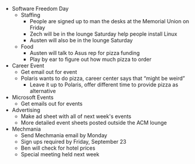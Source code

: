 <!-- 		@page { margin: 0.79in } 		P { margin-bottom: 0.08in } -->
<ul>
	<li>Software Freedom Day
<ul>
	<li>Staffing
<ul>
	<li>People are signed up to man the 			desks at the Memorial Union on Friday</li>
	<li>Zech will be in the lounge 			Saturday help people install Linux</li>
	<li>Austen will also be in the 			lounge Saturday</li>
</ul>
</li>
	<li>Food
<ul>
	<li>Austen will talk to Asus rep for 			pizza funding</li>
	<li>Play by ear to figure out how 			much pizza to order</li>
</ul>
</li>
</ul>
</li>
	<li>Career Event
<ul>
	<li>Get email out for event</li>
	<li>Polaris wants to do pizza, career 		center says that “might be weird”
<ul>
	<li>Leave it up to Polaris, offer 			different time to provide pizza as alternative</li>
</ul>
</li>
</ul>
</li>
	<li>Microsoft Events
<ul>
	<li>Get emails out for events</li>
</ul>
</li>
	<li>Advertising
<ul>
	<li>Make ad sheet with all of next 		week's events</li>
	<li>More detailed event sheets posted 		outside the ACM lounge</li>
</ul>
</li>
	<li>Mechmania
<ul>
	<li>Send Mechmania email by Monday</li>
	<li>Sign ups required by Friday, 		September 23</li>
	<li>Ben will check for hotel prices</li>
	<li>Special meeting held next week</li>
</ul>
</li>
</ul>
